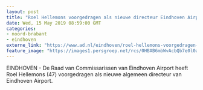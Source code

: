 ```yaml
---
layout: post
title: "Roel Hellemons voorgedragen als nieuwe directeur Eindhoven Airport"
date: Wed, 15 May 2019 08:59:00 GMT
categories: 
- noord-brabant 
- eindhoven 
externe_link: "https://www.ad.nl/eindhoven/roel-hellemons-voorgedragen-als-nieuwe-directeur-eindhoven-airport~a13de76c/"
feature_image: "https://images1.persgroep.net/rcs/0HBAB6mbWvAcbQb7e0l0a48ybic/diocontent/148418373/_fitwidth/400/?appId=21791a8992982cd8da851550a453bd7f&quality=0.7"
---
```


EINDHOVEN - De Raad van Commissarissen van Eindhoven Airport heeft Roel Hellemons (47) voorgedragen als nieuwe algemeen directeur van Eindhoven Airport.
